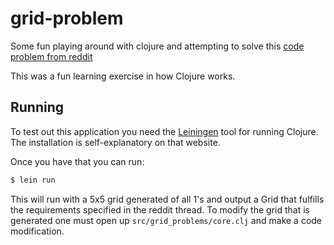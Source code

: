# grid-problem

Some fun playing around with clojure and attempting to solve this [code problem
from reddit](https://www.reddit.com/r/dailyprogrammer/comments/58n2ca/20161021_challenge_288_hard_adjacent_numbers/?st=ivfvkfod&sh=e217fd3c)

This was a fun learning exercise in how Clojure works.


## Running

To test out this application you need the [Leiningen](http://leiningen.org/) tool
for running Clojure. The installation is self-explanatory on that website.

Once you have that you can run:

```bash
$ lein run
```

This will run with a 5x5 grid generated of all 1's and output a Grid that
fulfills the requirements specified in the reddit thread. To modify the grid
that is generated one must open up `src/grid_problems/core.clj` and make a code
modification.
